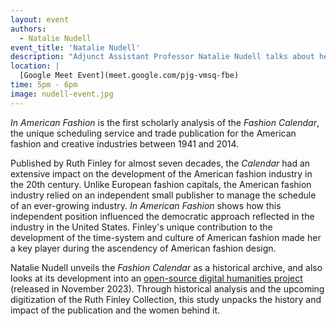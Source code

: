 ```yaml
---
layout: event
authors:
  - Natalie Nudell
event_title: 'Natalie Nudell'
description: "Adjunct Assistant Professor Natalie Nudell talks about her book, In American Fashion: Ruth Finley's Fashion Calendar."
location: |
  [Google Meet Event](meet.google.com/pjg-vmsq-fbe)
time: 5pm - 6pm
image: nudell-event.jpg
---
```

*In American Fashion* is the first scholarly analysis of the *Fashion Calendar*, the unique scheduling service and trade publication for the American fashion and creative industries between 1941 and 2014.

Published by Ruth Finley for almost seven decades, the *Calendar* had an extensive impact on the development of the American fashion industry in the 20th century. Unlike European fashion capitals, the American fashion industry relied on an independent small publisher to manage the schedule of an ever-growing industry. *In American Fashion* shows how this independent position influenced the democratic approach reflected in the industry in the United States. Finley's unique contribution to the development of the time-system and culture of American fashion made her a key player during the ascendency of American fashion design.

Natalie Nudell unveils the *Fashion Calendar* as a historical archive, and also looks at its development into an [open-source digital humanities project](https://fashioncalendar.fitnyc.edu/ "Fashion Calendar Research Database") (released in November 2023). Through historical analysis and the upcoming digitization of the Ruth Finley Collection, this study unpacks the history and impact of the publication and the women behind it.
